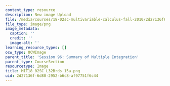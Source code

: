 ```yaml
---
content_type: resource
description: New image Upload
file: /media/courses/18-02sc-multivariable-calculus-fall-2010/2d27136f6d802952b6c8af97751f6c44_MIT18_02SC_L32Brds_15a.png
file_type: image/png
image_metadata:
  caption: ''
  credit: ''
  image-alt: ''
learning_resource_types: []
ocw_type: OCWImage
parent_title: 'Session 96: Summary of Multiple Integration'
parent_type: CourseSection
resourcetype: Image
title: MIT18_02SC_L32Brds_15a.png
uid: 2d27136f-6d80-2952-b6c8-af97751f6c44
---
```

